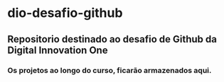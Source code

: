 # dio-desafio-github

## Repositorio destinado ao desafio de Github da Digital Innovation One
### Os projetos ao longo do curso, ficarão armazenados aqui.
